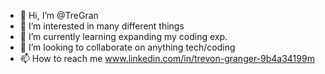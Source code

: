 - 👋 Hi, I’m @TreGran
- 👀 I’m interested in many different things
- 🌱 I’m currently learning expanding my coding exp. 
- 💞️ I’m looking to collaborate on anything tech/coding
- 📫 How to reach me www.linkedin.com/in/trevon-granger-9b4a34199m

<!---
TreGran/TreGran is a ✨ special ✨ repository because its `README.md` (this file) appears on your GitHub profile.
You can click the Preview link to take a look at your changes.
--->
